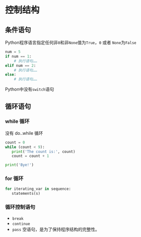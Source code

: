 # 控制结构


## 条件语句

Python程序语言指定任何非`0`和非`None`值为`True`，`0` 或者 `None`为`False`

```python
num = 5 
if num == 1:
    # 执行语句……
elif num == 2:
    # 执行语句……
else:
    # 执行语句……
```


Python中没有`switch`语句

## 循环语句

### while 循环

没有 do..while 循环

```python
count = 0
while (count < 9):
   print('The count is:', count)
   count = count + 1

print('Bye!')
```



### for 循环

```python
for iterating_var in sequence:
   statements(s)
```

### 循环控制语句
- `break`
- `continue`
- `pass` 空语句，是为了保持程序结构的完整性。